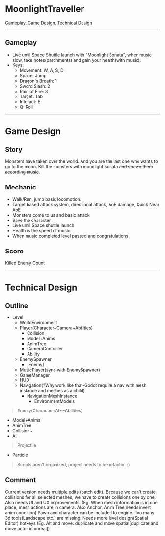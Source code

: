 # MoonlightTraveller
[Gameplay](#Gameplay), [Game Design](#Game-Design), [Technical Design](#Technical-Design)

***

## Gameplay

* Live until Space Shuttle launch with "Moonlight Sonata", when music slow, take notes(parchments​) and gain your health(with music).​
* Keys:
  * Movement: W, A, S, D 
  * Space: Jump
  * Dragon's Breath: 1
  * Sword Slash: 2
  * Rain of Fire: 3
  * Target: Tab
  * Interact: E
  * Q: Roll

***

# Game Design 
## Story
Monsters have taken over the world. And you are the last one who wants to go to the moon.
Kill the monsters with moonlight sonata ~~and spawn them according music~~.
## Mechanic
* Walk/Run, jump basic locomotion.
* Target based attack system, directional attack, AoE damage, Quick Near AoE
* Monsters come to us and basic attack
* Save the character
* Live until Space shuttle launch
* Health is the speed of music.
* When music completed level passed and congratulations
## Score
Killed Enemy Count

***

# Technical Design
## Outline
- Level
	- WorldEnvironment
	- Player(Character+Camera+Abilities)
		- Collision
		- Model+Anims
		- AnimTree
		- CameraController
		- Ability
	- EnemySpawner
		- [Enemy]
	- MusicPlayer(~~sync with EnemySpawner~~) 
	- GameManager
	- HUD
	- Navigation(?Why work like that-Godot require a nav with mesh instance and meshes as a child) 
		- NavigationMeshInstance
			- EnvironmentModels
			
> Enemy(Character+AI+~Abilities)
- Model+Anims
- AnimTree
- Collision~
- AI

> Projectile
- Particle

> Scripts aren't organized, project needs to be refactor. :) 

## Comment
Current version needs multiple edits (batch edit). Because we can't create collisions for all selected meshes, we have to create collisions one by one. Also needs UI and UX improvements. (Eg. When mesh information is in one place, mesh actions are in camera. Also Anchor, Anim Tree needs invert anim condition)
Pawn and character can be included to engine. 
Too many 3d tools(Landscape etc.) are missing. Needs more level design(Spatial Editor) hotkeys (Eg. Alt and move: duplicate and move spatial[duplicate and move actor in unreal]) 